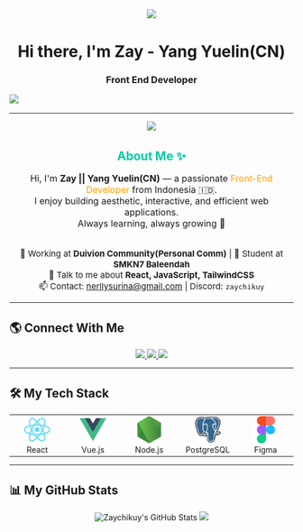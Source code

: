 <!-- Header -->
<div align="center">
  <img src="assets/giphy.gif" width="800px" />
</div>

<h1 align="center">Hi there, I'm Zay - Yang Yuelin(CN) </h1>
<h3 align="center">Front End Developer</h3>

![](https://komarev.com/ghpvc/?username=Ririena)

<!-- <div align="center">
  <a href="https://visitcount.itsvg.in/api?id=Ririena&label=Profile%20Views&color=11&icon=7&pretty=true">
    <img src="https://visitcount.itsvg.in/api?id=Ririena&label=Profile%20Views&color=11&icon=7&pretty=true" alt="Profile Views" />
  </a>
</div> -->

---


<div align="center">
  <img src="https://media.giphy.com/media/hvRJCLFzcasrR4ia7z/giphy.gif" width="80px" />
</div>

<h2 style="text-align:center; color:#00C9A7;">About Me ✨</h2>

<p style="text-align:center; font-size:16px; max-width:600px; margin:auto;">
  Hi, I'm <b>Zay || Yang Yuelin(CN)</b> — a passionate <span style="color:#FFA500;">Front-End Developer</span> from Indonesia 🇮🇩.<br/>
  I enjoy building aesthetic, interactive, and efficient web applications.<br/>
  Always learning, always growing 🌱
</p>

<br/>


<br/>

<div align="center" style="font-size:15px;">
  🔭 Working at <b>Duivion Community(Personal Comm)</b> | 🏫 Student at <b>SMKN7 Baleendah</b><br/>
  💬 Talk to me about <b>React, JavaScript, TailwindCSS</b><br/>
  📫 Contact: <a href="mailto:nerllysurina@gmail.com">nerllysurina@gmail.com</a> | Discord: <code>zaychikuy</code>
</div>

---

## 🌎 Connect With Me

<div align="center">
  <a href="https://github.com/Ririenesu" target="_blank">
    <img src="https://img.shields.io/badge/GitHub-000?style=for-the-badge&logo=github&logoColor=white" />
  </a>
  <a href="https://instagram.com/elzaychikk" target="_blank">
    <img src="https://img.shields.io/badge/Instagram-E4405F?style=for-the-badge&logo=instagram&logoColor=white" />
  </a>
  <a href="mailto:nerllysurina@gmail.com" target="_blank">
    <img src="https://img.shields.io/badge/Gmail-D14836?style=for-the-badge&logo=gmail&logoColor=white" />
  </a>
</div>

---

## 🛠 My Tech Stack

<table align="center">
  <tr>
    <td align="center" width="96">
      <img src="https://raw.githubusercontent.com/devicons/devicon/master/icons/react/react-original.svg" width="48" height="48" alt="React" />
      <br>React
    </td>
    <td align="center" width="96">
      <img src="https://raw.githubusercontent.com/devicons/devicon/master/icons/vuejs/vuejs-original.svg" width="48" height="48" alt="Vue.js" />
      <br>Vue.js
    </td>
    <td align="center" width="96">
      <img src="https://raw.githubusercontent.com/devicons/devicon/master/icons/nodejs/nodejs-original.svg" width="48" height="48" alt="Node.js" />
      <br>Node.js
    </td>
    <td align="center" width="96">
      <img src="https://raw.githubusercontent.com/devicons/devicon/master/icons/postgresql/postgresql-original.svg" width="48" height="48" alt="PostgreSQL" />
      <br>PostgreSQL
    </td>
    <td align="center" width="96">
      <img src="https://raw.githubusercontent.com/devicons/devicon/master/icons/figma/figma-original.svg" width="48" height="48" alt="Figma" />
      <br>Figma
    </td>
  </tr>
</table>

---

## 📊 My GitHub Stats

<div align="center">
  <img src="https://github-readme-stats.vercel.app/api?username=Ririena&theme=dark&show_icons=true" alt="Zaychikuy's GitHub Stats" height="180em" />
  <img src="https://github-readme-stats.vercel.app/api/top-langs/?username=Ririena&theme=dark&layout=compact" height="180em" />
</div>
